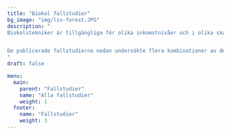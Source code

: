 ```yaml
---
title: "Biokol fallstudier"
bg_image: "img/lin-forest.JPG"
description: "
Biokolstekniker är tillgängliga för olika inkomstnivåer och i olika skalor. Många typer av biomassa kan användas. Det finns flera typer av pyrolysreaktorer, både lågteknologiska och högteknologiska. Biokol kan användas i många applikationer, i stads- och landsbygdsområden.


De publicerade fallstudierna nedan undersökte flera kombinationer av dessa parametrar.
"
draft: false

menu:
  main:
    parent: "Fallstudier"
    name: "Alla fallstudier"
    weight: 1
  footer:
    name: "Fallstudier"
    weight: 3
---
```


